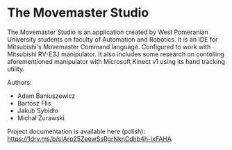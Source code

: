 ﻿# The Movemaster Studio
The Movemaster Studio is an application created by West Pomeranian University students on faculty of Automation and Robotics.
It is an IDE for Mitsubishi's Movemaster Command language. Configured to work with Mitsubishi RV-E3J manipulator. 
It also includes some research on contolling aforementioned manipulator with Microsoft Kinect v1 using its hand tracking utility.

Authors:
- Adam Baniuszewicz 
- Bartosz Flis
- Jakub Sybidło
- Michał Żurawski

Project documentation is available here (polish): https://1drv.ms/b/s!Arp25ZeewSsRgrNknCdhb4h-ixFAHA
